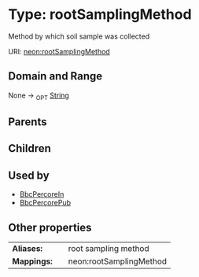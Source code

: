 
# Type: rootSamplingMethod


Method by which soil sample was collected

URI: [neon:rootSamplingMethod](https://data.neonscience.org/rootSamplingMethod)


## Domain and Range

None ->  <sub>OPT</sub> [String](types/String.md)

## Parents


## Children


## Used by

 * [BbcPercoreIn](BbcPercoreIn.md)
 * [BbcPercorePub](BbcPercorePub.md)

## Other properties

|  |  |  |
| --- | --- | --- |
| **Aliases:** | | root sampling method |
| **Mappings:** | | neon:rootSamplingMethod |

